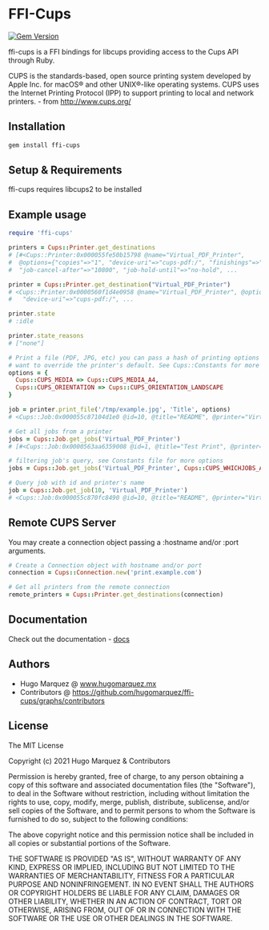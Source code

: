 # FFI-Cups
[![Gem Version](https://badge.fury.io/rb/ffi-cups.svg)](https://badge.fury.io/rb/ffi-cups)

ffi-cups is a FFI bindings for libcups providing access to the Cups API through Ruby.

CUPS is the standards-based, open source printing system developed by Apple Inc. for macOS® and other UNIX®-like operating systems. CUPS uses the Internet Printing Protocol (IPP) to support printing to local and network printers. - from http://www.cups.org/

## Installation
```bash
gem install ffi-cups
```

## Setup & Requirements
ffi-cups requires libcups2 to be installed

## Example usage
```ruby
require 'ffi-cups'

printers = Cups::Printer.get_destinations
# [#<Cups::Printer:0x000055fe50b15798 @name="Virtual_PDF_Printer",
#  @options={"copies"=>"1", "device-uri"=>"cups-pdf:/", "finishings"=>"3" 
#  "job-cancel-after"=>"10800", "job-hold-until"=>"no-hold", ...

printer = Cups::Printer.get_destination("Virtual_PDF_Printer")
# <Cups::Printer:0x0000560f1d4e0958 @name="Virtual_PDF_Printer", @options={"copies"=>"1" 
#   "device-uri"=>"cups-pdf:/", ...

printer.state
# :idle 

printer.state_reasons
# ["none"]

# Print a file (PDF, JPG, etc) you can pass a hash of printing options if you
# want to override the printer's default. See Cups::Constants for more options
options = {
  Cups::CUPS_MEDIA => Cups::CUPS_MEDIA_A4,
  Cups::CUPS_ORIENTATION => Cups::CUPS_ORIENTATION_LANDSCAPE
}

job = printer.print_file('/tmp/example.jpg', 'Title', options)
# <Cups::Job:0x000055c87104d1e0 @id=10, @title="README", @printer="Virtual_PDF_Printer", @format="text/plain", @state=:processing, @size=4, @completed_time=1969-12-31 18:00:00 -0600, @creation_time=2021-04-18 17:35:04 -0500, @processing_time=2021-04-18 17:35:04 -0500> 

# Get all jobs from a printer
jobs = Cups::Job.get_jobs('Virtual_PDF_Printer')
# [#<Cups::Job:0x0000563aa6359008 @id=1, @title="Test Print", @printer="Virtual_PDF_Printer", @format="text/plain", @state=:completed, @size=1, @completed_time=2021-04-08 07:06:23 -0500, @creation_time=2021-04-08 07:06:18 -0500, @processing_time=2021-04-08 07:06:18 -0500>, ...]

# filtering job's query, see Constants file for more options
jobs = Cups::Job.get_jobs('Virtual_PDF_Printer', Cups::CUPS_WHICHJOBS_ACTIVE)

# Query job with id and printer's name
job = Cups::Job.get_job(10, 'Virtual_PDF_Printer')
# <Cups::Job:0x000055c870fc8490 @id=10, @title="README", @printer="Virtual_PDF_Printer", @format="text/plain", @state=:completed, @size=4, @completed_time=2021-04-18 17:35:04 -0500, @creation_time=2021-04-18 17:35:04 -0500, @processing_time=2021-04-18 17:35:04 -0500>
```

## Remote CUPS Server
You may create a connection object passing a :hostname and/or :port arguments.

```ruby
# Create a Connection object with hostname and/or port
connection = Cups::Connection.new('print.example.com')

# Get all printers from the remote connection
remote_printers = Cups::Printer.get_destinations(connection)
```

## Documentation
Check out the documentation - [docs](https://www.rubydoc.info/gems/ffi-cups/0.1.9)

## Authors
- Hugo Marquez @ www.hugomarquez.mx
- Contributors @ https://github.com/hugomarquez/ffi-cups/graphs/contributors

## License
The MIT License

Copyright (c) 2021 Hugo Marquez & Contributors

Permission is hereby granted, free of charge, to any person obtaining a copy
of this software and associated documentation files (the "Software"), to deal
in the Software without restriction, including without limitation the rights
to use, copy, modify, merge, publish, distribute, sublicense, and/or sell
copies of the Software, and to permit persons to whom the Software is
furnished to do so, subject to the following conditions:

The above copyright notice and this permission notice shall be included in
all copies or substantial portions of the Software.

THE SOFTWARE IS PROVIDED "AS IS", WITHOUT WARRANTY OF ANY KIND, EXPRESS OR
IMPLIED, INCLUDING BUT NOT LIMITED TO THE WARRANTIES OF MERCHANTABILITY,
FITNESS FOR A PARTICULAR PURPOSE AND NONINFRINGEMENT. IN NO EVENT SHALL THE
AUTHORS OR COPYRIGHT HOLDERS BE LIABLE FOR ANY CLAIM, DAMAGES OR OTHER
LIABILITY, WHETHER IN AN ACTION OF CONTRACT, TORT OR OTHERWISE, ARISING FROM,
OUT OF OR IN CONNECTION WITH THE SOFTWARE OR THE USE OR OTHER DEALINGS IN
THE SOFTWARE.
